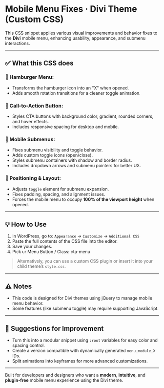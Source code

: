# Mobile Menu Fixes · Divi Theme (Custom CSS)

This CSS snippet applies various visual improvements and behavior fixes to the **Divi** mobile menu, enhancing usability, appearance, and submenu interactions.

---

## ✅ What this CSS does

### 🍔 Hamburger Menu:
- Transforms the hamburger icon into an "X" when opened.
- Adds smooth rotation transitions for a cleaner toggle animation.

### 🔘 Call-to-Action Button:
- Styles CTA buttons with background color, gradient, rounded corners, and hover effects.
- Includes responsive spacing for desktop and mobile.


### 📱 Mobile Submenus:
- Fixes submenu visibility and toggle behavior.
- Adds custom toggle icons (open/close).
- Styles submenu containers with shadow and border radius.
- Includes dropdown arrows and submenu pointers for better UX.

### 🎯 Positioning & Layout:
- Adjusts `toggle` element for submenu expansion.
- Fixes padding, spacing, and alignment issues.
- Forces the mobile menu to occupy **100% of the viewport height** when opened.

---

## 💡 How to Use

1. In WordPress, go to: `Appearance` → `Customize` → `Additional CSS`
2. Paste the full contents of the CSS file into the editor.
3. Save your changes.
4. Pick ur Menu Button / Class: cta-menu

> Alternatively, you can use a custom CSS plugin or insert it into your child theme’s `style.css`.

---

## ⚠️ Notes

- This code is designed for Divi themes using jQuery to manage mobile menu behavior.
- Some features (like submenu toggle) may require supporting JavaScript.

---

## 🧼 Suggestions for Improvement

- Turn this into a modular snippet using `:root` variables for easy color and spacing control.
- Create a version compatible with dynamically generated `menu_module_X` IDs.
- Split animations into keyframes for more advanced customizations.

---

Built for developers and designers who want a **modern**, **intuitive**, and **plugin-free** mobile menu experience using the Divi theme.
